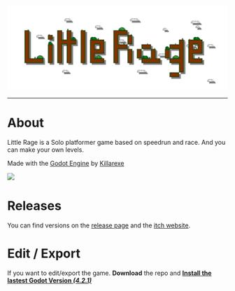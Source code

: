 ![](https://github.com/Killarexe/Little-Rage/blob/master/assets/textures/ui/little_rage_logo.png?raw=true)

---

# About

Little Rage is a Solo platformer game based on speedrun and race. And you can make your own levels.

Made with the [Godot Engine](https://godotengine.org) by [Killarexe](https://github.com/Killarexe)

![](https://img.itch.zone/aW1hZ2UvOTY3ODE4LzEzNTA2MjQyLnBuZw==/original/bP1YGK.png)

# Releases

You can find versions on the [release page](https://github.com/Killarexe/Little-Rage/releases) and the [itch website](https://killarexe.itch.io/little-rage).

# Edit / Export 

If you want to edit/export the game. **Download** the repo and [**Install the lastest Godot Version *(4.2.1)***](https://godotengine.org/)
